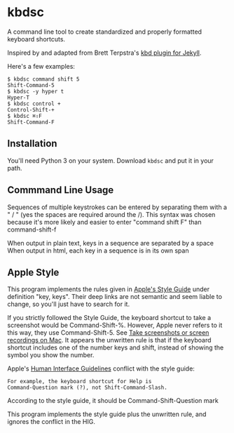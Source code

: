 # kbdsc

A command line tool to create standardized and properly formatted keyboard shortcuts.

Inspired by and adapted from Brett Terpstra's
[kbd plugin for Jekyll](https://github.com/ttscoff/JekyllPlugins/tree/master/KBDTag).

Here's a few examples:

```
$ kbdsc command shift 5
Shift-Command-5
$ kbdsc -y hyper t
Hyper-T
$ kbdsc control +
Control-Shift-+
$ kbdsc ⌘⇧F
Shift-Command-F
```


## Installation

You'll need Python 3 on your system. Download `kbdsc` and put it in your path.


## Commmand Line Usage

Sequences of multiple keystrokes can be entered by separating them
with a " / " (yes the spaces are required around the /). This syntax
was chosen because it's more likely and easier to enter "command shift F"
than command-shift-f

When output in plain text, keys in a sequence are separated by a space
When output in html, each key in a sequence is in its own span


## Apple Style

This program implements the rules given in [Apple's Style Guide](https://help.apple.com/applestyleguide)
under definition "key, keys". Their deep links are not semantic and seem liable to change, so you'll
just have to search for it.

If you strictly followed the Style Guide, the keyboard shortcut to take a screenshot
would be Command-Shift-%. However, Apple never refers to it this way, they use
Command-Shift-5. See
[Take screenshots or screen recordings on Mac](https://support.apple.com/guide/mac-help/take-a-screenshot-or-screen-recording-mh26782/mac).
It appears the unwritten rule is that if the keyboard shortcut includes one of the
number keys and shift, instead of showing the symbol you show the number.

Apple's [Human Interface Guidelines](https://developer.apple.com/design/human-interface-guidelines/macos/user-interaction/keyboard/)
conflict with the style guide:

    For example, the keyboard shortcut for Help is
    Command-Question mark (?), not Shift-Command-Slash.

According to the style guide, it should be Command-Shift-Question mark

This program implements the style guide plus the unwritten rule, and ignores the conflict in the HIG.
